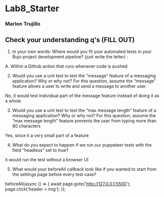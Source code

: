 # Lab8_Starter

### Marlon Trujillo 
## Check your understanding q's (FILL OUT)
1. In your own words: Where would you fit your automated tests in your Bujo project development pipeline? (just write the letter) :

 A. Within a Github action that runs whenever code is pushed

2. Would you use a unit test to test the “message” feature of a messaging application? Why or why not? For this question, assume the “message” feature allows a user to write and send a message to another user.

No, it would test individual part of the message feature instead of doing it as a whole

3. Would you use a unit test to test the “max message length” feature of a messaging application? Why or why not? For this question, assume the “max message length” feature prevents the user from typing more than 80 characters

Yes, since it a very small part of a feature 

4. What do you expect to happen if we run our puppeteer tests with the field “headless” set to true?

it would run the test without a browser UI

5. What would your beforeAll callback look like if you wanted to start from the settings page before every test case?

  beforeAll(async () => {
    await page.goto('http://127.0.0.1:5500');
    page.click('header > img');
  });

